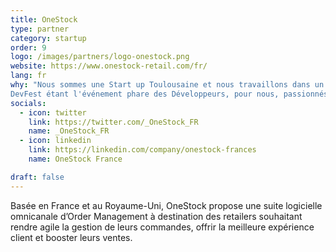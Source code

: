 ```yaml
---
title: OneStock
type: partner
category: startup
order: 9
logo: /images/partners/logo-onestock.png
website: https://www.onestock-retail.com/fr/
lang: fr
why: "Nous sommes une Start up Toulousaine et nous travaillons dans un secteur innovant nécessitant une mise à jour constante de nos connaissances techniques. Nous travaillons avec des technologies encore assez peu utilisées comme le langage de programmation Go. 
DevFest étant l'événement phare des Développeurs, pour nous, passionnés de Développement IT, il était impensable de ne pas faire partie de l'espace Start Up de l'événement DevFest 2019 ! "
socials:
  - icon: twitter
    link: https://twitter.com/_OneStock_FR
    name: _OneStock_FR
  - icon: linkedin
    link: https://linkedin.com/company/onestock-frances
    name: OneStock France

draft: false
---
```

Basée en France et au Royaume-Uni, OneStock propose une suite logicielle omnicanale d’Order Management à destination des retailers souhaitant rendre agile la gestion de leurs commandes, offrir la meilleure expérience client et booster leurs ventes.
